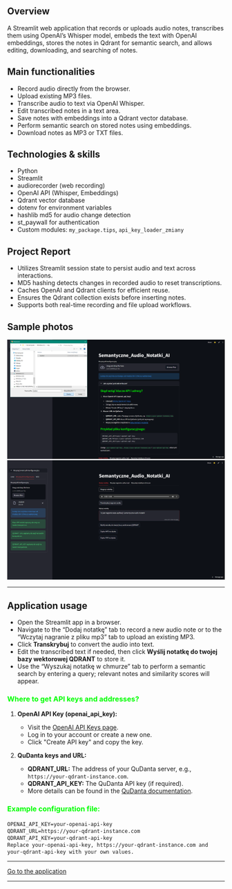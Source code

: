 ## Overview
A Streamlit web application that records or uploads audio notes, transcribes them using OpenAI’s Whisper model, embeds the text with OpenAI embeddings, stores the notes in Qdrant for semantic search, and allows editing, downloading, and searching of notes.

## Main functionalities
- Record audio directly from the browser.
- Upload existing MP3 files.
- Transcribe audio to text via OpenAI Whisper.
- Edit transcribed notes in a text area.
- Save notes with embeddings into a Qdrant vector database.
- Perform semantic search on stored notes using embeddings.
- Download notes as MP3 or TXT files.

## Technologies & skills
- Python  
- Streamlit  
- audiorecorder (web recording)  
- OpenAI API (Whisper, Embeddings)  
- Qdrant vector database  
- dotenv for environment variables  
- hashlib md5 for audio change detection  
- st_paywall for authentication  
- Custom modules: `my_package.tips`, `api_key_loader_zmiany`  

## Project Report
- Utilizes Streamlit session state to persist audio and text across interactions.
- MD5 hashing detects changes in recorded audio to reset transcriptions.
- Caches OpenAI and Qdrant clients for efficient reuse.
- Ensures the Qdrant collection exists before inserting notes.
- Supports both real-time recording and file upload workflows.

## Sample photos  

![Alt text](../images/img1.png)
![Alt text](../images/img2.png)
<!-- <div style="text-align: center;">
<img src="../images/img2.png" alt="photo">
</div> -->

--- 
<!-- <a class="md-button md-button--primary" href="https://semanticaudionotes.streamlit.app/">Go to the application</a>

--- -->

## Application usage
- Open the Streamlit app in a browser.  
- Navigate to the “Dodaj notatkę” tab to record a new audio note or to the “Wczytaj nagranie z pliku mp3” tab to upload an existing MP3.  
- Click **Transkrybuj** to convert the audio into text.  
- Edit the transcribed text if needed, then click **Wyślij notatkę do twojej bazy wektorowej QDRANT** to store it.  
- Use the “Wyszukaj notatkę w chmurze” tab to perform a semantic search by entering a query; relevant notes and similarity scores will appear.


### <span style='color: #00FF00;'>Where to get API keys and addresses?</span>

1. **OpenAI API Key (openai_api_key):**  
   - Visit the [OpenAI API Keys page](https://platform.openai.com/account/api-keys).  
   - Log in to your account or create a new one.  
   - Click "Create API key" and copy the key.

2. **QuDanta keys and URL:**  
   - **QDRANT_URL:** The address of your QuDanta server, e.g., `https://your-qdrant-instance.com`.  
   - **QDRANT_API_KEY:** The QuDanta API key (if required).  
   - More details can be found in the [QuDanta documentation](https://qdrant.tech/documentation/).

### <span style='color: #00FF00;'>Example configuration file:</span>

```plaintext
OPENAI_API_KEY=your-openai-api-key
QDRANT_URL=https://your-qdrant-instance.com
QDRANT_API_KEY=your-qdrant-api-key
Replace your-openai-api-key, https://your-qdrant-instance.com and your-qdrant-api-key with your own values.
```


---

<a class="md-button md-button--primary" href="https://semanticaudionotes.streamlit.app/">Go to the application</a>

---


<!-- <a href="iris.ipynb" class="md-button md-button--primary">Pobierz Notebook</a> -->

<!-- <iframe
    id="content"
    src="iris.html"
    width="100%"
    style="border:1px solid black;overflow:hidden;"
></iframe>
<script>
function resizeIframeToFitContent(iframe) {
    iframe.style.height = (iframe.contentWindow.document.documentElement.scrollHeight + 50) + "px";
    iframe.contentDocument.body.style["overflow"] = 'hidden';
}
window.addEventListener('load', function() {
    var iframe = document.getElementById('content');
    resizeIframeToFitContent(iframe);
});
window.addEventListener('resize', function() {
    var iframe = document.getElementById('content');
    resizeIframeToFitContent(iframe);
});
</script> -->
